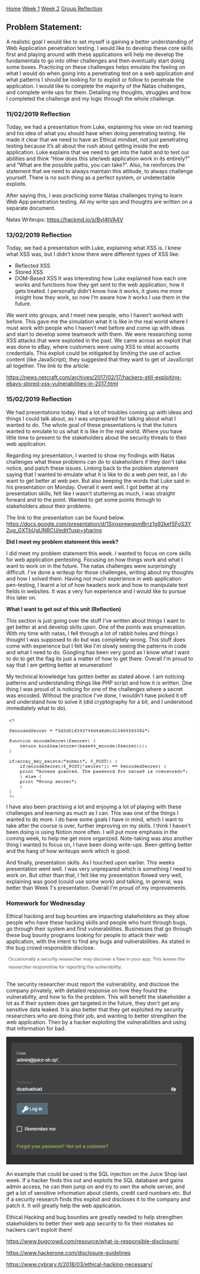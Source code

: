 [Home](./README.md)
[Week 1](./week1.md)
[Week 2](./week2.md)
[Group Reflection](./group_reflection.md)

## Problem Statement:

A realistic goal I would like to set myself is gaining a better understanding of Web Application penetration testing. I would like to develop these core skills first and playing around with these applications will help me develop the fundamentals to go into other challenges and then eventually start doing some boxes. Practicing on these challenges helps emulate the feeling on what I would do when going into a penetrating test on a web application and what patterns I should be looking for to exploit or follow to penetrate the application.
I would like to complete the majority of the Natas challenges, and complete write ups for them. Detailing my thoughts, struggles and how I completed the challenge and my logic through the whole challenge.

### 11/02/2019 Reflection

Today, we had a presentation from Luke, explaining his view on red teaming and his idea of what you should have when doing penetrating testing. He made it clear that we need to have an Ethical mindset, not just penetrating testing because it’s all about the rush about getting inside the web application. Luke explains that we need to get into the habit and to test our abilities and think “How does this site/web application work in its entirely?” and “What are the possible paths, you can take?”.  Also, he reinforces the statement that we need to always maintain this attitude, to always challenge yourself. There is no such thing as a perfect system, or undetectable exploits. 

After saying this, I was practicing some Natas challenges trying to learn Web App penetration testing. All my write ups and thoughts are written on a separate document.

Natas Writeups: https://hackmd.io/s/ByI4tVA4V

### 13/02/2019 Reflection

Today, we had a presentation with Luke, explaining what XSS is. I knew what XSS was, but I didn’t know there were different types of XSS like:
-	Reflected XSS
-	Stored XSS
-	DOM-Based XSS
It was interesting how Luke explained how each one works and functions how they get sent to the web application, how it gets treated. I personally didn’t know how it works, it gives me more insight how they work, so now I’m aware how it works I use them in the future.

We went into groups, and I meet new people, who I haven’t worked with before. This gave me the simulation what it is like in the real world where I must work with people who I haven’t met before and come up with ideas and start to develop some teamwork with them. We were researching some XSS attacks that were exploited in the past. We came across an exploit that was done to eBay, where customers were using XSS to steal accounts credentials. This exploit could be mitigated by limiting the use of active content (like JavaScript), they suggested that they want to get of JavaScript all together. 
The link to the article: 

https://news.netcraft.com/archives/2017/02/17/hackers-still-exploiting-ebays-stored-xss-vulnerabilities-in-2017.html


### 15/02/2019 Reflection

We had presentations today. Had a lot of troubles coming up with ideas and things I could talk about, as I was unprepared for talking about what I wanted to do. The whole goal of these presentations is that the tutors wanted to emulate to us what it is like in the real world. Where you have little time to present to the stakeholders about the security threats to their web application.

Regarding my presentation, I wanted to show my findings with Natas challenges what these problems can do to stakeholders if they don't take notice, and patch these issues. Linking back to the problem statement saying that I wanted to emulate what it is like to do a web pen test, as I do want to get better at web pen. But also keeping the words that Luke said in his presentation on Monday. Overall it went well. I got better at my presentation skills, felt like I wasn't stuttering as much, I was straight forward and to the point. Wanted to get some points through to stakeholders about their problems.

The link to the presentation can be found below.
https://docs.google.com/presentation/d/1SjnxprewgpmBrrz1g92kefSFoS3Y2ug_GXTbUgUNRCU/edit?usp=sharing

**Did I meet my problem statement this week?**

I did meet my problem statement this week. I wanted to focus on core skills for web application pentesting. Focusing on how things work and what I want to work on in the future. The natas challenges were surprisingly difficult. I've done a writeup for those challenges, writing about my thoughts and how I solved them. Having not much experience in web application pen-testing, I learnt a lot of how headers work and how to manipulate text fields in websites. It was a very fun experience and I would like to pursue this later on. 

**What I want to get out of this unit (Reflection)**

This section is just going over the stuff I've written about things I want to get better at and develop skills upon. One of the points was enumeration. With my time with natas, I fell through a lot of rabbit holes and things I thought I was supposed to do but was completely wrong. This stuff does come with experience but I felt like I'm slowly seeing the patterns in code and what I need to do. Googling has been very good as I know what I want to do to get the flag its just a matter of how to get there. Overall I'm proud to say that I am getting better at enumeration!

My technical knowledge has gotten better as stated above. I am noticing patterns and understanding things like PHP script and how it is written. One thing I was proud of is noticing for one of the challenges where a secret was encoded. Without the practice I've done, I wouldn't have picked it off and understand how to solve it (did cryptography for a bit, and I understood immediately what to do). 

![Picture](./images/Capture.PNG)

I have also been practising a lot and enjoying a lot of playing with these challenges and learning as much as I can. This was one of the things I wanted to do more. I do have some goals I have in mind, which I want to take after the course is over, further improving on my skills. I think I haven't been doing is using Notion more often. I will put more emphasis in the coming week, to help me get more organized. Note-taking was also another thing I wanted to focus on, I have been doing write-ups. Been getting better and the hang of how writeups work which is good.

And finally, presentation skills. As I touched upon earlier. This weeks presentation went well. I was very unprepared which is something I need to work on. But other than that, I felt like my presentation flowed very well, explaining was good (could use some work) and talking, in general, was better than Week 1's presentation. Overall I'm proud of my improvements. 

### Homework for Wednesday

Ethical hacking and bug bounties are impacting stakeholders as they allow people who have these hacking skills and people who hunt through bugs, go through their system and find vulnerabilities. Businesses that go through these bug bounty programs looking for people to attack their web application, with the intent to find any bugs and vulnerabilities. As stated in the bug crowd responsible disclose.

![Picture](./images/bug_crowd.PNG)

The security researcher must report the vulnerability, and disclose the company privately, with detailed response on how they found the vulnerability, and how to fix the problem. This will benefit the stakeholder a lot as if their system does get targeted in the future, they don't get any sensitive data leaked. It is also better that they get exploited my security researchers who are doing their job, and wanting to better strengthen the web application. Then by a hacker exploiting the vulnerabilities and using that information for bad.

![Picture](/images/SQL_Injection_3.PNG)

An example that could be used is the SQL injection on the Juice Shop last week. If a hacker finds this out and exploits the SQL database and gains admin access, he can then jump on and try to own the whole server, and get a lot of sensitive information about clients, credit card numbers etc. But if a security research finds this exploit and discloses it to the company and patch it. It will greatly help the web application. 

Ethical Hacking and bug bounties are greatly needed to help strengthen stakeholders to better their web app security to fix their mistakes so hackers can’t exploit them!


https://www.bugcrowd.com/resource/what-is-responsible-disclosure/

https://www.hackerone.com/disclosure-guidelines

https://www.cybrary.it/2018/03/ethical-hacking-necessary/

